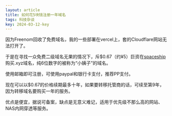 ```yaml
---
layout: article
title: 如何花5块钱注册一年域名
tags: 科技杂谈
key: 2024-03-12-key
---
```

因为Freenom回收了免费域名，我的一些部署在vercel上，套的Cloudflare网站无法打开了。
<!--more-->

于是在寻找一众免费二级域名无果的情况下，斥$0.67（约¥5）巨资在[spaceship](https://www.spaceship.com/)购买.xyz域名，纯6位数字的被称为“小姨子”的域名。

使用邮箱即可注册，可使用paypal和银行卡支付，推荐PP支付。

现在可以以$0.67的价格续期最多十年，如果要转移托管商的话，可续至第9年，因为转移域名要购买一年的服务。

优点是便宜，据说可备案，缺点是无意义难记，适用于优先级不那么高的网站、NAS内网穿透等服务。
